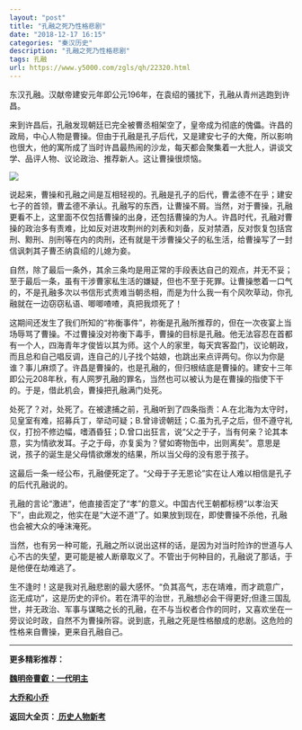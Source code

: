 ```yaml
---
layout: "post"
title: "孔融之死乃性格悲剧"
date: "2018-12-17 16:15"
categories: "秦汉历史"
description: "孔融之死乃性格悲剧"
tags: 孔融
url: https://www.y5000.com/zgls/qh/22320.html
---
```






东汉孔融。汉献帝建安元年即公元196年，在袁绍的骚扰下，孔融从青州逃跑到许昌。

来到许昌后，孔融发现朝廷已完全被曹丞相架空了，皇帝成为彻底的傀儡。许昌的政局，中心人物是曹操。但由于孔融是孔子后代，又是建安七子的大俺，所以影响也很大，他的寓所成了当时许昌最热闹的沙龙，每天都会聚集着一大批人，讲谈文学、品评人物、议论政治、推荐新人。这让曹操很烦恼。

![](https://img.y5000.com/uploads/allimg/170602/11-1F60211320I50.jpg)

说起来，曹操和孔融之间是互相轻视的。孔融是孔子的后代，曹孟德不在乎；建安七子的首领，曹孟德不承认。孔融写的东西，让曹操不屑。当然，对于曹操，孔融更看不上，这里面不仅包括曹操的出身，还包括曹操的为人。许昌时代，孔融对曹操的政治多有责难，比如反对进攻荆州的刘表和刘备，反对禁酒，反对恢复包括宫刑、黥刑、刖刑等在内的肉刑，还有就是干涉曹操父子的私生活，给曹操写了一封信讽刺其子曹丕纳袁绍的儿媳为妾。

自然，除了最后一条外，其余三条均是用正常的手段表达自己的观点，并无不妥；至于最后一条，虽有干涉曹家私生活的嫌疑，但也不至于死罪。让曹操憋着一口气的，不是孔融多次以书信形式责难当朝丞相，而是为什么我一有个风吹草动，你孔融就在一边窃窃私语、唧唧喳喳，真把我烦死了！

这期间还发生了我们所知的“祢衡事件”，祢衡是孔融所推荐的，但在一次夜宴上当场辱骂了曹操。不过曹操没对祢衡下毒手，曹操的目标是孔融。他无法容忍在首都有一个人，四海青年才俊皆以其为师。这个人的家里，每天宾客盈门，议论朝政，而且总和自己唱反调，连自己的儿子找个姑娘，也跳出来点评两句。你以为你是谁？事儿麻烦了。许昌是曹操的，也是孔融的，但归根结底是曹操的。建安十三年即公元208年秋，有人网罗孔融的罪名，当然也可以被认为是在曹操的指使下干的。于是，借此机会，曹操把孔融满门处死。

处死了？对，处死了。在被逮捕之前，孔融听到了四条指责：A.在北海为太守时，见皇室有难，招募兵丁，举动可疑；B.曾诽谤朝廷；C.虽为孔子之后，但不遵守礼仪，打扮不修边幅，嗜酒昏狂；D.曾口出狂言，说“父之于子，当有何亲？论其本意，实为情欲发耳。子之于母，亦复奚为？譬如寄物缶中，出则离矣”。意思是说，孩子的诞生是父母情欲爆发的结果，所以当父母的没有恩于孩子。

这最后一条一经公布，孔融便死定了。“父母于子无恩论”实在让人难以相信是孔子的后代孔融说的。

孔融的言论“激进”，他直接否定了“孝”的意义。中国古代王朝都标榜“以孝治天下”，由此观之，他实在是“大逆不道”了。如果放到现在，即使曹操不杀他，孔融也会被大众的唾沫淹死。

当然，也有另一种可能，孔融之所以说出这样的话，是因为对当时险诈的世道与人心不古的失望，更可能是被人断章取义了。不管出于何种目的，孔融说了那话，于是他便在劫难逃了。

生不逢时！这是我对孔融悲剧的最大感怀。“负其高气，志在靖难，而才疏意广，迄无成功”，这是历史的评价。若在清平的治世，孔融想必会干得更好;但逢三国乱世，并无政治、军事与谋略之长的孔融，在不与当权者合作的同时，又喜欢坐在一旁议论时政，自然不为曹操所容。说到底，孔融之死是性格酿成的悲剧。这危险的性格来自曹操，更来自孔融自己。

* * *

**更多精彩推荐：**

**[魏明帝曹叡：一代明主](https://www.y5000.com/zgls/sglj/22324.html)**

**[大乔和小乔](https://www.y5000.com/zgls/sglj/22325.html)**

**返回大全页：[ 历史人物新考](https://www.y5000.com/zgls/22386.html)**
